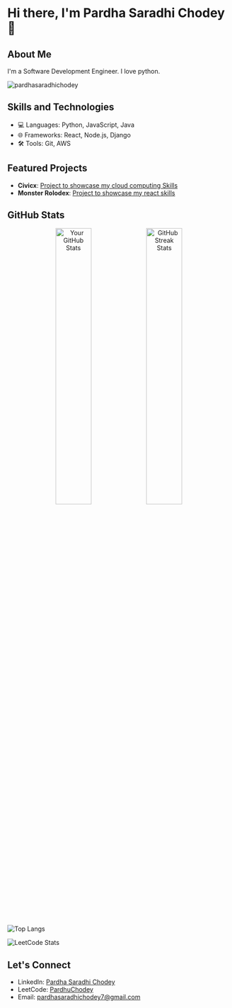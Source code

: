 # Hi there, I'm Pardha Saradhi Chodey 👋

## About Me
I'm a Software Development Engineer. I love python.
<p align="left"> <img src="https://komarev.com/ghpvc/?username=pardhasaradhichodey&label=Profile%20views&color=0e75b6&style=flat" alt="pardhasaradhichodey" /> </p>

## Skills and Technologies
- 💻 Languages: Python, JavaScript, Java
- 🌐 Frameworks: React, Node.js, Django
- 🛠 Tools: Git, AWS

## Featured Projects
- **Civicx**: [Project to showcase my cloud computing Skills](https://github.com/pardhasaradhichodey/Cloud_Computing_Project)
- **Monster Rolodex**: [Project to showcase my react skills](https://github.com/pardhasaradhichodey/monsters-rolodex)

## GitHub Stats
<p align="center">
  <img src="https://github-readme-stats.vercel.app/api?username=pardhasaradhichodey&show_icons=true" alt="Your GitHub Stats" width="40%"/>
  <img src="https://github-readme-streak-stats.herokuapp.com/?user=pardhasaradhichodey" alt="GitHub Streak Stats"  width="40%"/>
</p>

![Top Langs](https://github-readme-stats.vercel.app/api/top-langs/?username=pardhasaradhichodey\&layout=pie)

![LeetCode Stats](https://leetcard.jacoblin.cool/PardhuChodey?theme=unicorn&font=Shippori%20Antique&ext=heatmap)

## Let's Connect
- LinkedIn: [Pardha Saradhi Chodey](https://www.linkedin.com/in/pardhasaradhichodey/)
- LeetCode: [PardhuChodey](https://leetcode.com/PardhuChodey/)
- Email: [pardhasaradhichodey7@gmail.com](mailto:pardhasaradhichodey7@gmail.com)




